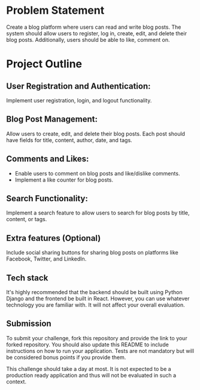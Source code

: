 
# Problem Statement
Create a blog platform where users can read and write blog posts. The system should allow users to register, log in, create, edit, and delete their blog posts. Additionally, users should be able to like, comment on. 

# Project Outline
## User Registration and Authentication: 
Implement user registration, login, and logout functionality.
## Blog Post Management:
Allow users to create, edit, and delete their blog posts. Each post should have fields for title, content, author, date, and tags.

## Comments and Likes: 
- Enable users to comment on blog posts and like/dislike comments.
- Implement a like counter for blog posts.

## Search Functionality: 
Implement a search feature to allow users to search for blog posts by title, content, or tags.

## Extra features (Optional)
Include social sharing buttons for sharing blog posts on platforms like Facebook, Twitter, and LinkedIn.

## Tech stack 
It's highly recommended that the backend should be built using Python Django and the frontend be built in React. However, you can use whatever technology you are familiar with. It will not affect your overall evaluation.

## Submission
To submit your challenge, fork this repository and provide the link to your forked repository. You should also update this README to include instructions on how to run your application. Tests are not mandatory but will be considered bonus points if you provide them.

This challenge should take a day at most. It is not expected to be a production ready application and thus will not be evaluated in such a context.
